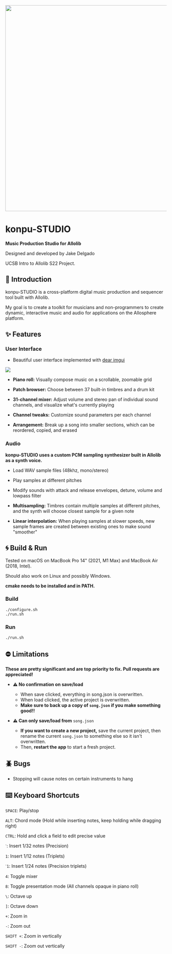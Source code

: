 <p align="center">
  <img width="642" src="https://github.com/jakedel/konpu-STUDIO/raw/main/res/logo.png" />
</p>

# konpu-STUDIO
**Music Production Studio for Allolib**

Designed and developed by Jake Delgado

UCSB Intro to Allolib S22 Project.

## 🎹 Introduction

konpu-STUDIO is a cross-platform digital music production and sequencer tool built with Allolib.

My goal is to create a toolkit for musicians and non-programmers to create dynamic, interactive music and audio for applications on the Allosphere platform.

## ✨ Features

### User Interface

- Beautiful user interface implemented with [dear imgui](https://github.com/ocornut/imgui)

<img src="https://github.com/jakedel/konpu-STUDIO/raw/main/res/screenshot.png" />

- **Piano roll:** Visually compose music on a scrollable, zoomable grid

- **Patch browser:** Choose between 37 built-in timbres and a drum kit

- **31-channel mixer:** Adjust volume and stereo pan of individual sound channels, and visualize what's currently playing

- **Channel tweaks:** Customize sound parameters per each channel

- **Arrangement:** Break up a song into smaller sections, which can be reordered, copied, and erased

### Audio
**konpu-STUDIO uses a custom PCM sampling synthesizer built in Allolib as a synth voice.**

- Load WAV sample files (48khz, mono/stereo)

- Play samples at different pitches

- Modify sounds with attack and release envelopes, detune, volume and lowpass filter

- **Multisampling:** Timbres contain multiple samples at different pitches, and the synth will choose closest sample for a given note

- **Linear interpolation:** When playing samples at slower speeds, new sample frames are created between existing ones to make sound "smoother"

## 🌀 Build & Run

Tested on macOS on MacBook Pro 14" (2021, M1 Max) and MacBook Air (2018, Intel).

Should also work on Linux and possibly Windows.

**cmake needs to be installed and in PATH.**

### Build
```
./configure.sh
./run.sh
```

### Run
```
./run.sh
```

## ⛔️ Limitations

**These are pretty significant and are top priority to fix. Pull requests are appreciated!**

- **⚠️ No confirmation on save/load**
  - When save clicked, everything in song.json is overwritten.
  - When load clicked, the active project is overwritten.
  - **Make sure to back up a copy of `song.json` if you make something good!!**

- **⚠️ Can only save/load from** `song.json`
  - **If you want to create a new project,** save the current project, then rename the current `song.json` to something else so it isn't overwritten.
  - Then, **restart the app** to start a fresh project.

## 🪲 Bugs

- Stopping will cause notes on certain instruments to hang

## ⌨️ Keyboard Shortcuts

`SPACE`: Play/stop

`ALT`: Chord mode (Hold while inserting notes, keep holding while dragging right)

`CTRL`: Hold and click a field to edit precise value

`ˋ`: Insert 1/32 notes (Precision)

`1`: Insert 1/12 notes (Triplets)

`ˋ1`: Insert 1/24 notes (Precision triplets)

`4`: Toggle mixer

`8`: Toggle presentation mode (All channels opaque in piano roll)

`\`: Octave up

`]`: Octave down

`+`: Zoom in

`-`: Zoom out

`SHIFT +`: Zoom in vertically

`SHIFT -`: Zoom out vertically
